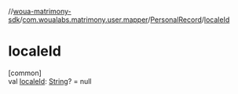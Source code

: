 //[woua-matrimony-sdk](../../../index.md)/[com.woualabs.matrimony.user.mapper](../index.md)/[PersonalRecord](index.md)/[localeId](locale-id.md)

# localeId

[common]\
val [localeId](locale-id.md): [String](https://kotlinlang.org/api/latest/jvm/stdlib/kotlin/-string/index.html)? = null
